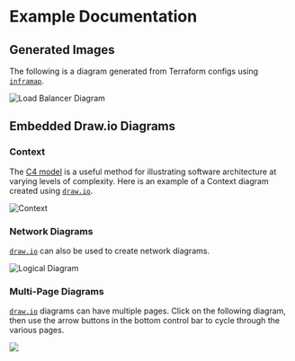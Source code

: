 # Example Documentation

## Generated Images

The following is a diagram generated from Terraform configs using [`inframap`](https://github.com/cycloidio/inframap).

![Load Balancer Diagram](assets/images/terraform_load_balancer.png)

## Embedded Draw.io Diagrams

### Context

The [C4 model](https://c4model.com/) is a useful method for illustrating software architecture at varying levels of
complexity. Here is an example of a Context diagram created using [`draw.io`](https://www.drawio.com/).

![Context](assets/diagrams/example_diagram.drawio)

### Network Diagrams

[`draw.io`](https://www.drawio.com/) can also be used to create network diagrams.

![Logical Diagram](assets/diagrams/example_diagram.drawio)

### Multi-Page Diagrams

[`draw.io`](https://www.drawio.com/) diagrams can have multiple pages. Click on the following diagram, then use the
arrow buttons in the bottom control bar to cycle through the various pages.

![](assets/diagrams/example_diagram.drawio)
